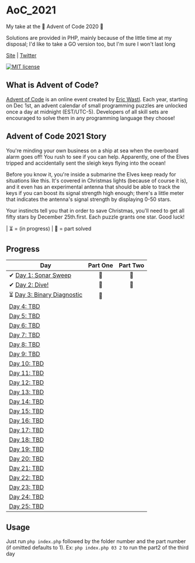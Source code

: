 # AoC_2021
My take at the :santa: Advent of Code 2020 🎄

Solutions are provided in PHP, mainly because of the little time at my disposal; I'd like to take a GO version too, but I'm sure I won't last long


[Site](https://matteovignoli.it)
|
[Twitter](https://twitter.com/damienpirsy)

[![MIT license](https://img.shields.io/badge/License-MIT-blue.svg)](https://opensource.org/licenses/MIT)


## What is Advent of Code?
[Advent of Code](http://adventofcode.com) is an online event created by [Eric Wastl](https://twitter.com/ericwastl). Each year, starting on Dec 1st, an advent calendar of small programming puzzles are unlocked once a day at midnight (EST/UTC-5). Developers of all skill sets are encouraged to solve them in any programming language they choose!

## Advent of Code 2021 Story
You're minding your own business on a ship at sea when the overboard alarm goes off! You rush to see if you can help. Apparently, one of the Elves tripped and accidentally sent the sleigh keys flying into the ocean!

Before you know it, you're inside a submarine the Elves keep ready for situations like this. It's covered in Christmas lights (because of course it is), and it even has an experimental antenna that should be able to track the keys if you can boost its signal strength high enough; there's a little meter that indicates the antenna's signal strength by displaying 0-50 stars.

Your instincts tell you that in order to save Christmas, you'll need to get all fifty stars by December 25th.first. Each puzzle grants one star. Good luck!

| :hourglass_flowing_sand: = (in progress)
| :star2: = part solved

## Progress

| Day  | Part One | Part Two | 
|---|:---:|:---:|
| ✔ [Day 1: Sonar Sweep](https://github.com/DamienPirsy/AoC_2021/tree/master/PHP/01)| :star2: | :star2: |
| ✔ [Day 2: Dive!](https://github.com/DamienPirsy/AoC_2021/tree/master/PHP/02)| :star2: | :star2: |
| :hourglass_flowing_sand: [Day 3: Binary Diagnostic](https://github.com/DamienPirsy/AoC_2021/tree/master/PHP/03)| :star2: | |
| [Day 4: TBD]()| | |
| [Day 5: TBD]()| | |
| [Day 6: TBD]()| | |
| [Day 7: TBD]()| | |
| [Day 8: TBD]()| | |
| [Day 9: TBD]()| | |
| [Day 10: TBD]()| | |
| [Day 11: TBD]()| | |
| [Day 12: TBD]()| | |
| [Day 13: TBD]()| | |
| [Day 14: TBD]()| | |
| [Day 15: TBD]()| | |
| [Day 16: TBD]()| | |
| [Day 17: TBD]()| | |
| [Day 18: TBD]()| | |
| [Day 19: TBD]()| | |
| [Day 20: TBD]()| | |
| [Day 21: TBD]()| | |
| [Day 22: TBD]()| | |
| [Day 23: TBD]()| | |
| [Day 24: TBD]()| | |
| [Day 25: TBD]()| | |

## Usage

Just run ```php index.php``` followed by the folder number and the part number (if omitted defaults to 1). Ex:
```php index.php 03 2``` to run the part2 of the third day